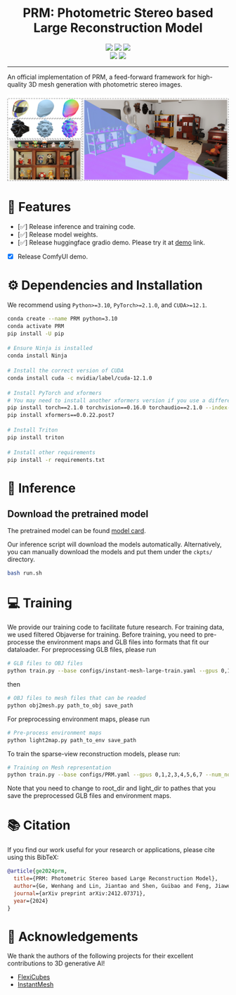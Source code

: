

<div align="center">
  
# PRM:  Photometric Stereo based Large Reconstruction Model

<a href="https://wenhangge.github.io/PRM/"><img src="https://img.shields.io/badge/Project_Page-Online-EA3A97"></a>
<a href="https://arxiv.org/abs/2412.07371"><img src="https://img.shields.io/badge/ArXiv-2412.07371-brightgreen"></a> 
<a href="https://huggingface.co/LTT/PRM"><img src="https://img.shields.io/badge/%F0%9F%A4%97%20Model_Card-Huggingface-orange"></a>  <br>
<a href="https://huggingface.co/spaces/LTT/PRM"><img src="https://img.shields.io/badge/%F0%9F%A4%97%20Gradio%20Demo-Huggingface-orange"></a>
<a href=""><img src="https://img.shields.io/badge/Demo-ComfyUI-8A2BE2"></a>

</div>

---

An official implementation of PRM, a feed-forward framework for high-quality 3D mesh generation with photometric stereo images.


![image](https://github.com/g3956/PRM/blob/main/assets/teaser.png)

# 🚩 Features
- [✅] Release inference and training code.
- [✅] Release model weights.
- [✅] Release huggingface gradio demo. Please try it at [demo](https://huggingface.co/spaces/LTT/PRM) link.
- [x] Release ComfyUI demo.

# ⚙️ Dependencies and Installation

We recommend using `Python>=3.10`, `PyTorch>=2.1.0`, and `CUDA>=12.1`.
```bash
conda create --name PRM python=3.10
conda activate PRM
pip install -U pip

# Ensure Ninja is installed
conda install Ninja

# Install the correct version of CUDA
conda install cuda -c nvidia/label/cuda-12.1.0

# Install PyTorch and xformers
# You may need to install another xformers version if you use a different PyTorch version
pip install torch==2.1.0 torchvision==0.16.0 torchaudio==2.1.0 --index-url https://download.pytorch.org/whl/cu121
pip install xformers==0.0.22.post7

# Install Triton 
pip install triton

# Install other requirements
pip install -r requirements.txt
```

# 💫 Inference

## Download the pretrained model

The pretrained model can be found [model card](https://huggingface.co/LTT/PRM).

Our inference script will download the models automatically. Alternatively, you can manually download the models and put them under the `ckpts/` directory.
```bash
bash run.sh
```
# 💻 Training

We provide our training code to facilitate future research. 
For training data, we used filtered Objaverse for training. Before training, you need to pre-processe the environment maps and GLB files into formats that fit our dataloader.
For preprocessing GLB files, please run
```bash
# GLB files to OBJ files
python train.py --base configs/instant-mesh-large-train.yaml --gpus 0,1,2,3,4,5,6,7 --num_nodes 1
```
then 
```bash
# OBJ files to mesh files that can be readed
python obj2mesh.py path_to_obj save_path
```
For preprocessing environment maps, please run
```bash
# Pre-process environment maps
python light2map.py path_to_env save_path
```


To train the sparse-view reconstruction models, please run:
```bash
# Training on Mesh representation
python train.py --base configs/PRM.yaml --gpus 0,1,2,3,4,5,6,7 --num_nodes 1
```
Note that you need to change to root_dir and light_dir to pathes that you save the preprocessed GLB files and environment maps.

# :books: Citation

If you find our work useful for your research or applications, please cite using this BibTeX:

```BibTeX
@article{ge2024prm,
  title={PRM: Photometric Stereo based Large Reconstruction Model},
  author={Ge, Wenhang and Lin, Jiantao and Shen, Guibao and Feng, Jiawei and Hu, Tao and Xu, Xinli and Chen, Ying-Cong},
  journal={arXiv preprint arXiv:2412.07371},
  year={2024}
}
```

# 🤗 Acknowledgements

We thank the authors of the following projects for their excellent contributions to 3D generative AI!

- [FlexiCubes](https://github.com/nv-tlabs/FlexiCubes)
- [InstantMesh](https://github.com/TencentARC/InstantMesh)



